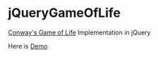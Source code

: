 jQueryGameOfLife
==========

[Conway's Game of Life](http://en.wikipedia.org/wiki/Conway's_Game_of_Life) Implementation in jQuery

Here is [Demo](http://huseyinbabal.github.io/jQueryGameOfLife/index.html)
